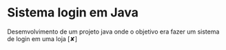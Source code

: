 # Sistema login em Java


Desemvolvimento de um projeto java onde o  objetivo era  fazer um sistema de login em uma loja [✘]
